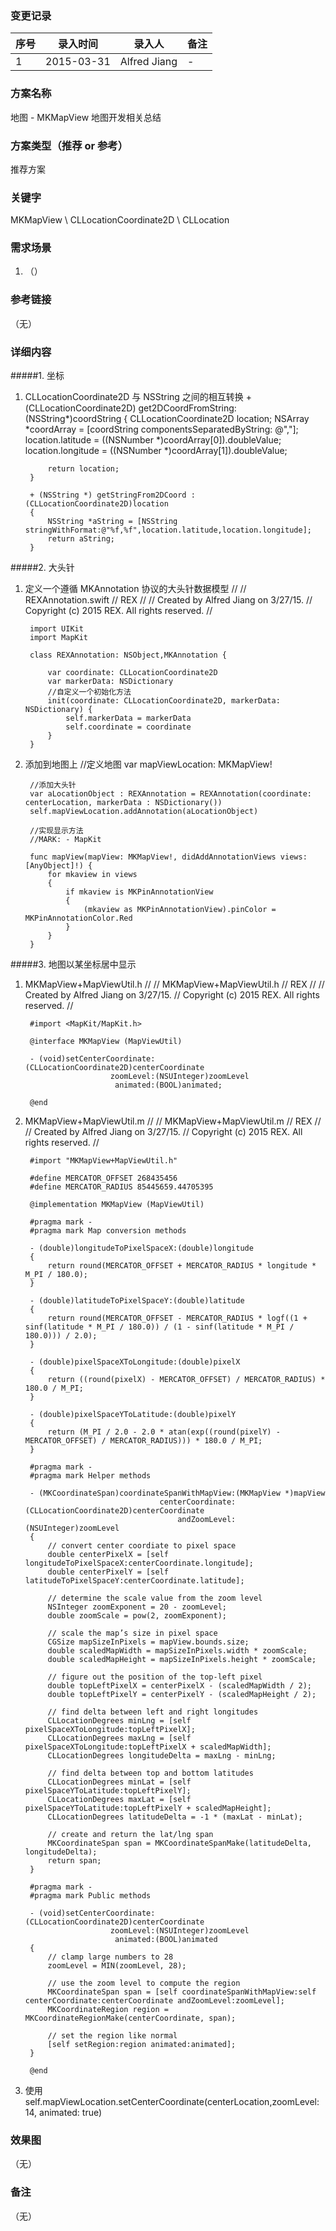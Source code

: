 ### 变更记录
| 序号 | 录入时间 | 录入人 | 备注 |
| -- | -- | -- | -- |
| 1 | 2015-03-31 | Alfred Jiang | - |

### 方案名称
地图 - MKMapView 地图开发相关总结

### 方案类型（推荐 or 参考）
推荐方案

### 关键字
MKMapView \ CLLocationCoordinate2D \ CLLocation

### 需求场景
1. （）

### 参考链接
（无）

### 详细内容

#####1. 坐标

1. CLLocationCoordinate2D 与 NSString 之间的相互转换
        + (CLLocationCoordinate2D) get2DCoordFromString:(NSString*)coordString
        {
            CLLocationCoordinate2D location;
            NSArray *coordArray = [coordString componentsSeparatedByString: @","];
            location.latitude = ((NSNumber *)coordArray[0]).doubleValue;
            location.longitude = ((NSNumber *)coordArray[1]).doubleValue;

            return location;
        }

        + (NSString *) getStringFrom2DCoord :(CLLocationCoordinate2D)location
        {
            NSString *aString = [NSString stringWithFormat:@"%f,%f",location.latitude,location.longitude];
            return aString;
        }

#####2. 大头针

1. 定义一个遵循 MKAnnotation 协议的大头针数据模型
        //
        //  REXAnnotation.swift
        //  REX
        //
        //  Created by Alfred Jiang on 3/27/15.
        //  Copyright (c) 2015 REX. All rights reserved.
        //

        import UIKit
        import MapKit

        class REXAnnotation: NSObject,MKAnnotation {

            var coordinate: CLLocationCoordinate2D
            var markerData: NSDictionary
            //自定义一个初始化方法
            init(coordinate: CLLocationCoordinate2D, markerData: NSDictionary) {
                self.markerData = markerData
                self.coordinate = coordinate
            }
        }

2. 添加到地图上
        //定义地图
        var mapViewLocation: MKMapView!

        //添加大头针
        var aLocationObject : REXAnnotation = REXAnnotation(coordinate: centerLocation, markerData : NSDictionary())
        self.mapViewLocation.addAnnotation(aLocationObject)

        //实现显示方法
        //MARK: - MapKit

        func mapView(mapView: MKMapView!, didAddAnnotationViews views: [AnyObject]!) {
            for mkaview in views
            {
                if mkaview is MKPinAnnotationView
                {
                    (mkaview as MKPinAnnotationView).pinColor = MKPinAnnotationColor.Red
                }
            }
        }

#####3. 地图以某坐标居中显示

1. MKMapView+MapViewUtil.h
        //
        //  MKMapView+MapViewUtil.h
        //  REX
        //
        //  Created by Alfred Jiang on 3/27/15.
        //  Copyright (c) 2015 REX. All rights reserved.
        //

        #import <MapKit/MapKit.h>

        @interface MKMapView (MapViewUtil)

        - (void)setCenterCoordinate:(CLLocationCoordinate2D)centerCoordinate
                          zoomLevel:(NSUInteger)zoomLevel
                           animated:(BOOL)animated;

        @end

2. MKMapView+MapViewUtil.m
        //
        //  MKMapView+MapViewUtil.m
        //  REX
        //
        //  Created by Alfred Jiang on 3/27/15.
        //  Copyright (c) 2015 REX. All rights reserved.
        //

        #import "MKMapView+MapViewUtil.h"

        #define MERCATOR_OFFSET 268435456
        #define MERCATOR_RADIUS 85445659.44705395

        @implementation MKMapView (MapViewUtil)

        #pragma mark -
        #pragma mark Map conversion methods

        - (double)longitudeToPixelSpaceX:(double)longitude
        {
            return round(MERCATOR_OFFSET + MERCATOR_RADIUS * longitude * M_PI / 180.0);
        }

        - (double)latitudeToPixelSpaceY:(double)latitude
        {
            return round(MERCATOR_OFFSET - MERCATOR_RADIUS * logf((1 + sinf(latitude * M_PI / 180.0)) / (1 - sinf(latitude * M_PI / 180.0))) / 2.0);
        }

        - (double)pixelSpaceXToLongitude:(double)pixelX
        {
            return ((round(pixelX) - MERCATOR_OFFSET) / MERCATOR_RADIUS) * 180.0 / M_PI;
        }

        - (double)pixelSpaceYToLatitude:(double)pixelY
        {
            return (M_PI / 2.0 - 2.0 * atan(exp((round(pixelY) - MERCATOR_OFFSET) / MERCATOR_RADIUS))) * 180.0 / M_PI;
        }

        #pragma mark -
        #pragma mark Helper methods

        - (MKCoordinateSpan)coordinateSpanWithMapView:(MKMapView *)mapView
                                     centerCoordinate:(CLLocationCoordinate2D)centerCoordinate
                                         andZoomLevel:(NSUInteger)zoomLevel
        {
            // convert center coordiate to pixel space
            double centerPixelX = [self longitudeToPixelSpaceX:centerCoordinate.longitude];
            double centerPixelY = [self latitudeToPixelSpaceY:centerCoordinate.latitude];

            // determine the scale value from the zoom level
            NSInteger zoomExponent = 20 - zoomLevel;
            double zoomScale = pow(2, zoomExponent);

            // scale the map’s size in pixel space
            CGSize mapSizeInPixels = mapView.bounds.size;
            double scaledMapWidth = mapSizeInPixels.width * zoomScale;
            double scaledMapHeight = mapSizeInPixels.height * zoomScale;

            // figure out the position of the top-left pixel
            double topLeftPixelX = centerPixelX - (scaledMapWidth / 2);
            double topLeftPixelY = centerPixelY - (scaledMapHeight / 2);

            // find delta between left and right longitudes
            CLLocationDegrees minLng = [self pixelSpaceXToLongitude:topLeftPixelX];
            CLLocationDegrees maxLng = [self pixelSpaceXToLongitude:topLeftPixelX + scaledMapWidth];
            CLLocationDegrees longitudeDelta = maxLng - minLng;

            // find delta between top and bottom latitudes
            CLLocationDegrees minLat = [self pixelSpaceYToLatitude:topLeftPixelY];
            CLLocationDegrees maxLat = [self pixelSpaceYToLatitude:topLeftPixelY + scaledMapHeight];
            CLLocationDegrees latitudeDelta = -1 * (maxLat - minLat);

            // create and return the lat/lng span
            MKCoordinateSpan span = MKCoordinateSpanMake(latitudeDelta, longitudeDelta);
            return span;
        }

        #pragma mark -
        #pragma mark Public methods

        - (void)setCenterCoordinate:(CLLocationCoordinate2D)centerCoordinate
                          zoomLevel:(NSUInteger)zoomLevel
                           animated:(BOOL)animated
        {
            // clamp large numbers to 28
            zoomLevel = MIN(zoomLevel, 28);

            // use the zoom level to compute the region
            MKCoordinateSpan span = [self coordinateSpanWithMapView:self centerCoordinate:centerCoordinate andZoomLevel:zoomLevel];
            MKCoordinateRegion region = MKCoordinateRegionMake(centerCoordinate, span);

            // set the region like normal
            [self setRegion:region animated:animated];
        }

        @end

3. 使用
        self.mapViewLocation.setCenterCoordinate(centerLocation,zoomLevel: 14, animated: true)


### 效果图
（无）

### 备注
（无）
